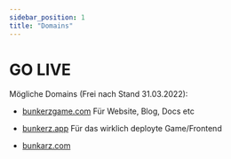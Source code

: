 ```yaml
---
sidebar_position: 1
title: "Domains"
---
```


# GO LIVE

Mögliche Domains (Frei nach Stand 31.03.2022):

- [bunkerzgame.com](https://bunkerzgame.com)
  Für Website, Blog, Docs etc

- [bunkerz.app](https://bunkerz.app)
  Für das wirklich deployte Game/Frontend

- [bunkarz.com](https://bunkarz.com)
